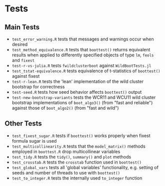 # Tests 

## Main Tests

- `test_error_warning.R` tests that messages and warnings occur when desired
- `test_method_equivalence.R` tests that `boottest()` returns equivalent 
   results when applied to differently specified objects of type `lm`, `feols` 
   and `fixest`
- `test-r-vs-julia.R` tests `fwildclusterboot` against `WildBootTests.jl`
- `test_tstat-equivalence.R` tests equivalence of t-statistics of `boottest()` 
   against fixest
- `test-r-lean.R` tests the 'lean' implementation of the wild cluster bootstrap 
   for correctness
- `test-seed.R` tests how seed behavior affects `boottest()` output
- `test-new-bootstrap-variants` tests the WCR11 and WCU11 wild cluster bootstrap implementations of `boot_algo3()` (from "fast and reliable") against those of `boot_algo2()` (from "fast and wild")



## Other Tests

- `test_fixest_sugar.R` tests if `boottest()` works properly when fixest formula 
   sugar is used
- `test_multicollinearity.R` tests that the `model_matrix()` methods employed in 
   `boottest.R` drop multicollinear variables
- `test_tidy.R` tests the `tidy()`, `summary()` and `plot` methods
- `test_crosstab.R` tests the `crosstab` function used in `boottest()`
- `test_global_vars` tests all 'global variables' functionality, e.g. setting of 
   seeds and number of threads to use with `boottest()`
- `test_to_integer.R` tests the internally used `to_integer` function